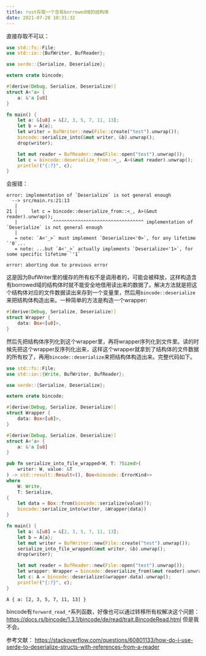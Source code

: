 ```yaml
---
title: rust存取一个含有borrowed域的结构体
date: 2021-07-28 10:31:32
---
```


直接存取不可以：
```rust
use std::fs::File;
use std::io::{BufWriter, BufReader};

use serde::{Serialize, Deserialize};

extern crate bincode;

#[derive(Debug, Serialize, Deserialize)]
struct A<'a> {
    a: &'a [u8]
}

fn main() {
    let a: &[u8] = &[2, 3, 5, 7, 11, 13];
    let b = A{a};
    let writer = BufWriter::new(File::create("test").unwrap());
    bincode::serialize_into(&mut writer, &b).unwrap();
    drop(writer);

    let mut reader = BufReader::new(File::open("test").unwrap());
    let c = bincode::deserialize_from::<_, A>(&mut reader).unwrap();
    println!("{:?}", c);
}
```
会报错：
```
error: implementation of `Deserialize` is not general enough
  --> src/main.rs:21:13
   |
21 |     let c = bincode::deserialize_from::<_, A>(&mut reader).unwrap();
   |             ^^^^^^^^^^^^^^^^^^^^^^^^^^^^^^^^^ implementation of `Deserialize` is not general enough
   |
   = note: `A<'_>` must implement `Deserialize<'0>`, for any lifetime `'0`...
   = note: ...but `A<'_>` actually implements `Deserialize<'1>`, for some specific lifetime `'1`

error: aborting due to previous error
```

这是因为BufWriter里的缓存的所有权不是调用者的，可能会被释放，这样构造含有borrowed域的结构体时就不能安全地借用读出来的数据了。解决方法就是把这个结构体对应的文件数据读出来存到一个变量里，然后用```bincode::deserialize```来把结构体构造出来。一种简单的方法是构造一个wrapper:

```rust
#[derive(Debug, Serialize, Deserialize)]
struct Wrapper {
    data: Box<[u8]>,
}
```

然后先把结构体序列化到这个wrapper里，再将wrapper序列化到文件里。读的时候先把这个wrapper反序列化出来，这样这个wrapper就拿到了结构体的文件数据的所有权了，再用```bincode::deserialize```来把结构体构造出来。完整代码如下。

```rust
use std::fs::File;
use std::io::{Write, BufWriter, BufReader};

use serde::{Serialize, Deserialize};

extern crate bincode;

#[derive(Debug, Serialize, Deserialize)]
struct Wrapper {
    data: Box<[u8]>,
}

#[derive(Debug, Serialize, Deserialize)]
struct A<'a> {
    a: &'a [u8]
}

pub fn serialize_into_file_wrapped<W, T: ?Sized>(
    writer: W, value: &T
) -> std::result::Result<(), Box<bincode::ErrorKind>>
where
    W: Write,
    T: Serialize,
{
    let data = Box::from(bincode::serialize(value)?);
    bincode::serialize_into(writer, &Wrapper{data})
}

fn main() {
    let a: &[u8] = &[2, 3, 5, 7, 11, 13];
    let b = A{a};
    let mut writer = BufWriter::new(File::create("test").unwrap());
    serialize_into_file_wrapped(&mut writer, &b).unwrap();
    drop(writer);

    let mut reader = BufReader::new(File::open("test").unwrap());
    let wrapper: Wrapper = bincode::deserialize_from(&mut reader).unwrap();
    let c: A = bincode::deserialize(&wrapper.data).unwrap();
    println!("{:?}", c);
}
```

```
A { a: [2, 3, 5, 7, 11, 13] }
```

bincode有```forward_read_*```系列函数，好像也可以通过转移所有权解决这个问题：
<https://docs.rs/bincode/1.3.1/bincode/de/read/trait.BincodeRead.html>
但是我不会。


参考文献：
<https://stackoverflow.com/questions/60801133/how-do-i-use-serde-to-deserialize-structs-with-references-from-a-reader>
